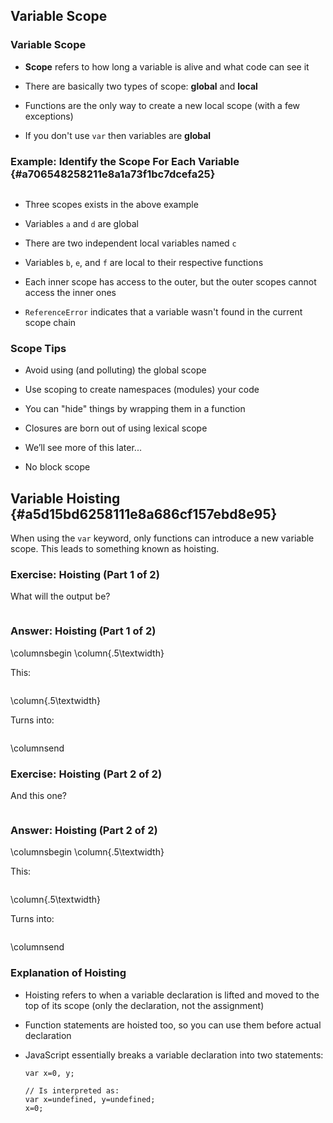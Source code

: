 Variable Scope
--------------

### Variable Scope

  - **Scope** refers to how long a variable is alive and what code can
    see it

  - There are basically two types of scope: **global** and **local**

  - Functions are the only way to create a new local scope (with a few
    exceptions)

  - If you don't use `var` then variables are **global**

### Example: Identify the Scope For Each Variable {#a706548258211e8a1a73f1bc7dcefa25}

~~~ {.javascript insert="../../src/examples/js/three-scopes.js" token="foo"}
~~~

<div class="notes">

  - Three scopes exists in the above example

  - Variables `a` and `d` are global

  - There are two independent local variables named `c`

  - Variables `b`, `e`, and `f` are local to their respective functions

  - Each inner scope has access to the outer, but the outer scopes
    cannot access the inner ones

  - `ReferenceError` indicates that a variable wasn't found in the
    current scope chain

</div>

### Scope Tips

  - Avoid using (and polluting) the global scope

  - Use scoping to create namespaces (modules) your code

  - You can "hide" things by wrapping them in a function

  - Closures are born out of using lexical scope

  - We’ll see more of this later...

  - No block scope

Variable Hoisting {#a5d15bd6258111e8a686cf157ebd8e95}
-----------------------------------------------------

When using the `var` keyword, only functions can introduce a new
variable scope.  This leads to something known as hoisting.

### Exercise: Hoisting (Part 1 of 2)

What will the output be?

~~~ {.javascript insert="../../src/examples/js/hoisting.js" token="exercise-1"}
~~~

### Answer: Hoisting (Part 1 of 2)

\columnsbegin
\column{.5\textwidth}

This:

~~~ {.javascript insert="../../src/examples/js/hoisting.js" token="exercise-1"}
~~~

\column{.5\textwidth}

Turns into:

~~~ {.javascript insert="../../src/examples/js/hoisting.js" token="answer-1"}
~~~

\columnsend

### Exercise: Hoisting (Part 2 of 2)

And this one?

~~~ {.javascript insert="../../src/examples/js/hoisting.js" token="exercise-2"}
~~~

### Answer: Hoisting (Part 2 of 2)

\columnsbegin
\column{.5\textwidth}

This:

~~~ {.javascript insert="../../src/examples/js/hoisting.js" token="exercise-2"}
~~~

\column{.5\textwidth}

Turns into:

~~~ {.javascript insert="../../src/examples/js/hoisting.js" token="answer-2"}
~~~

\columnsend

### Explanation of Hoisting

  - Hoisting refers to when a variable declaration is lifted and moved
    to the top of its scope (only the declaration, not the assignment)

  - Function statements are hoisted too, so you can use them before
    actual declaration

  - JavaScript essentially breaks a variable declaration into two
    statements:

    ~~~ {.javascript}
    var x=0, y;

    // Is interpreted as:
    var x=undefined, y=undefined;
    x=0;
    ~~~
